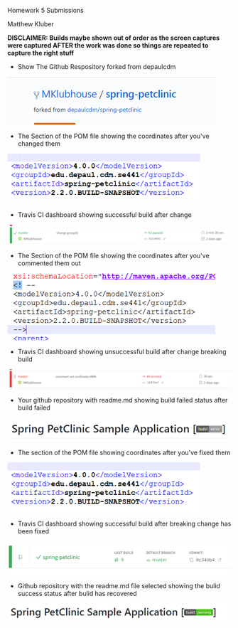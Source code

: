 Homework 5 Submissions

Matthew Kluber

**DISCLAIMER: Builds maybe shown out of order as the screen captures were captured AFTER the work was done so
things are repeated to capture the right stuff** 


- Show The Github Respository forked from depaulcdm

![Repository Fork](images/Repo_Fork.PNG)

- The Section of the POM file showing the coordinates after you've changed them

![POM coordinates change](images/Cordinates_corrected.PNG)

- Travis CI dashboard showing successful build after change

![groupID change success](images/Build_Success_GroupID_Change.PNG)

- The Section of the POM file showing the coordinates after you've commented them out

![commented coordinates](images/Commented_Cordinates.PNG)

- Travis CI dashboard showing unsuccessful build after change breaking build

![Travis Fail](images/Build_Fail_commented_cordinates.PNG)

- Your github repository with readme.md showing build failed status after build failed

![readme build failed](images/Build_Error_travis_picture.PNG)

- The section of the POM file showing coordinates after you've fixed them

![POM Fix](images/Cordinates_corrected.PNG)

- Travis CI dashboard showing successful build after breaking change has been fixed

![successful build](images/Build_Success_cordinates_correct.PNG)

- Github repository with the readme.md file selected showing the bulid success status after bulid has recovered

![build pass](images/github_build_passing.PNG)
